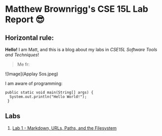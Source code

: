 # Matthew Brownrigg's CSE 15L Lab Report 😎
Horizontal rule: 
---
**Hello!** I am Matt, and this is a blog about my labs in *CSE15L Software Tools and Techniques*! 

>Me fr:

![Image](Applay Sos.jpeg)

I am aware of programming:
```
public static void main(String[] args) {
  System.out.println("Hello World!");
 }
 ```


## Labs
1. [Lab 1 - Markdown, URLs, Paths, and the Filesystem](https://thinkr3.github.io/cse15l-lab-reports/lab1.html) 
